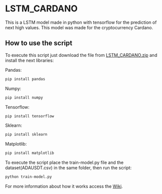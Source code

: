 # LSTM_CARDANO
This is a LSTM model made in python with tensorflow for the prediction of next high values. This model was made for the cryptocurrency Cardano.

## How to use the script
To execute this script just download the file from <a href="https://github.com/nenomg/LSTM_CARDANO/releases/tag/1.0">LSTM_CARDANO.zip</a> and install the next libraries:

Pandas:

```bash
pip install pandas
```

Numpy:

```bash
pip install numpy
```

Tensorflow:

```bash
pip install tensorflow
```

Sklearn:

```bash
pip install sklearn
```

Matplotlib:

```bash
pip install matplotlib
```

To execute the script place the train-model.py file and the dataset(ADAUSDT.csv) in the same folder, then run the script:

```bash
python train-model.py
```

For more information about how it works access the <a href="https://github.com/nenomg/LSTM_CARDANO/wiki">Wiki</a>.
